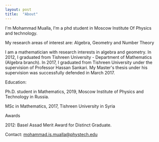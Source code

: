```yaml
---
layout: post
title:  "About"
---
```

I'm Mohammad Mualla, I'm a phd student in Moscow Institute Of Physics and technology.

My research areas of interest are: Algebra, Geometry and Number Theory

I am a mathematician with research interests in algebra and geometry. In 2012, I graduated from Tishreen University - Department of Mathematics (Algebra branch). In 2017, I graduated from Tishreen University under the supervision of Professor Hassan Sankari. My Master's thesis under his supervision was successfully defended in March 2017.

Education:

Ph.D. student in Mathematics, 2019, Moscow Institute of Physics and Technology in Russia.

MSc in Mathematics, 2017, Tishreen University in Syria

Awards

2012: Basel Assad Merit Award for Distinct Graduate.

Contact: mohammad.is.mualla@phystech.edu
